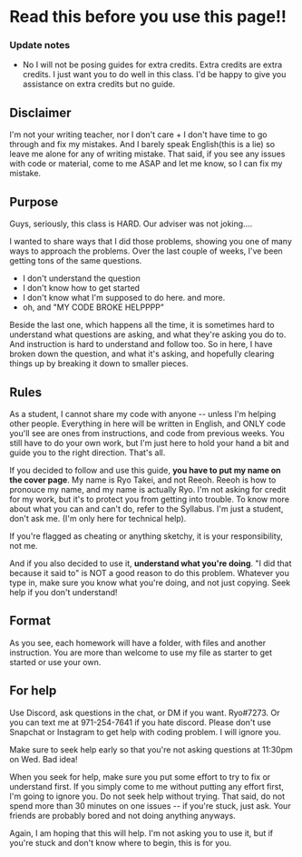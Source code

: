 # Read this before you use this page!!

### Update notes
- No I will not be posing guides for extra credits. Extra credits are extra credits. I just want 
you to do well in this class. I'd be happy to give you assistance on extra credits but no guide.
  

## Disclaimer
I'm not your writing teacher, nor I don't care + I don't have time to go through and fix my 
mistakes. And I barely speak English(this is a lie) so leave me alone for any of writing mistake.
That said, if you see any issues with code or material, come to me ASAP and let me know, so I can 
fix my mistake. 
  

## Purpose
Guys, seriously, this class is HARD. Our adviser was not joking.... 

I wanted to share ways that I did those problems, showing you one of many ways to approach
the problems. Over the last couple of weeks, I've been getting tons of the same questions.
- I don't understand the question
- I don't know how to get started
- I don't know what I'm supposed to do here. and more.
- oh, and "MY CODE BROKE HELPPPP"

Beside the last one, which happens all the time, it is sometimes hard to understand 
what questions are asking, and what they're asking you do to. And instruction is hard 
to understand and follow too. So in here, I have broken down the question, and what it's asking,
and hopefully clearing things up by breaking it down to smaller pieces. 

## Rules
As a student, I cannot share my code with anyone -- unless I'm helping other people. 
Everything in here will be written in English, and ONLY code you'll see are ones from 
instructions, and code from previous weeks. You still have to do your own work, but I'm just 
here to hold your hand a bit and guide you to the right direction. That's all.

If you decided to follow and use this guide, **you have to put my name on the cover page**.
My name is Ryo Takei, and not Reeoh. Reeoh is how to pronouce my name, and my name is actually Ryo.
I'm not asking for credit for my work, but it's to protect you from getting into trouble.
To know more about what you can and can't do, refer to the Syllabus. I'm just a student,
don't ask me. (I'm only here for technical help). 

If you're flagged as cheating or anything sketchy, it is your responsibility, not me.

And if you also decided to use it, **understand what you're doing**. "I did that because
it said to" is NOT a good reason to do this problem. Whatever you type in, make sure 
you know what you're doing, and not just copying. Seek help if you don't understand! 

## Format
As you see, each homework will have a folder, with files and another instruction. You
are more than welcome to use my file as starter to get started or use your own. 

## For help
Use Discord, ask questions in the chat, or DM if you want. Ryo#7273. Or you can text me
at 971-254-7641 if you hate discord. Please don't use Snapchat or Instagram to get help with 
coding problem. I will ignore you. 

Make sure to seek help early so that you're not asking questions at 11:30pm on Wed. Bad
idea!

When you seek for help, make sure you put some effort to try to fix or understand first.
If you simply come to me without putting any effort first, I'm going to ignore you. Do 
not seek help without trying. That said, do not spend more than 30 minutes on one 
issues -- if you're stuck, just ask. Your friends are probably bored and not doing 
anything anyways.

Again, I am hoping that this will help. I'm not asking you to use it, but if you're stuck
and don't know where to begin, this is for you. 

